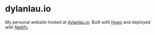 # dylanlau.io

My personal website hosted at [dylanlau.io](https://dylanlau.io). Built with [Hugo](https://gohugo.io/) and deployed with [Netlify](https://www.netlify.com/).